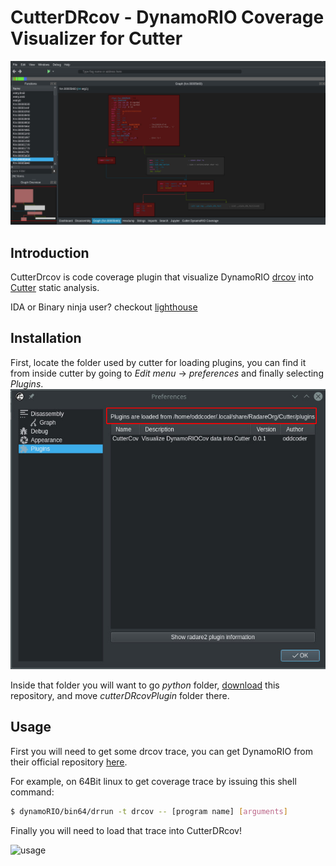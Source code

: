 # CutterDRcov - DynamoRIO Coverage Visualizer for Cutter

![Screenshot](screanshots/overview.jpg?raw=true)

## Introduction

CutterDrcov is code coverage plugin that visualize DynamoRIO
[drcov](http://dynamorio.org/docs/page_drcov.html) into [Cutter](cutter.re)
static analysis.

IDA or Binary ninja user? checkout
[lighthouse](https://github.com/gaasedelen/lighthouse)

## Installation
First, locate the folder used by cutter for loading plugins, you can find it
from inside cutter by going to *Edit menu* → *preferences* and finally
selecting *Plugins*.
![pathlocation](screanshots/path.jpg?raw=true)

Inside that folder you will want to go *python* folder,
[download](https://github.com/oddcoder/CutterDRcov/archive/master.zip) this
repository, and move *cutterDRcovPlugin* folder there.

## Usage

First you will need to get some drcov trace, you can get DynamoRIO from their
official repository [here](https://github.com/DynamoRIO/dynamorio/releases).

For example, on 64Bit linux to get coverage trace by issuing this shell command:

```sh
$ dynamoRIO/bin64/drrun -t drcov -- [program name] [arguments]
```
Finally you will need to load that trace into CutterDRcov!

![usage](screanshots/usage.gif?raw=true)
